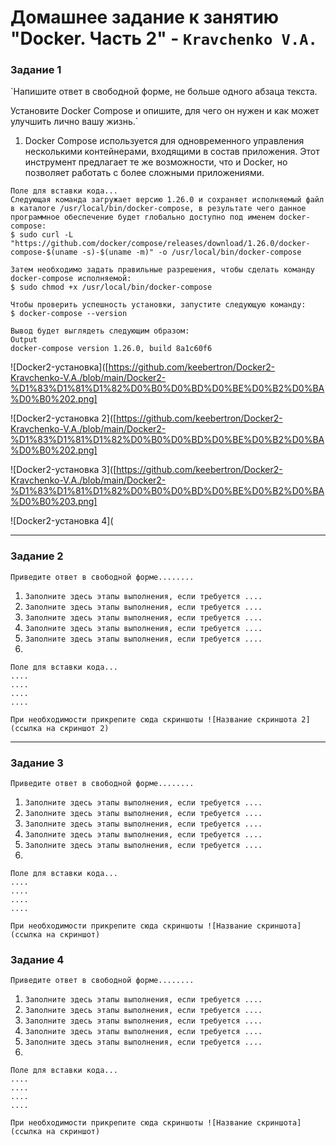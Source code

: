 # Домашнее задание к занятию "Docker. Часть 2" - `Kravchenko V.A.`

### Задание 1

`Напишите ответ в свободной форме, не больше одного абзаца текста.

Установите Docker Compose и опишите, для чего он нужен и как может улучшить лично вашу жизнь.`

1. Docker Compose используется для одновременного управления несколькими контейнерами, входящими в состав приложения. Этот инструмент предлагает те же возможности, что и Docker, но позволяет работать с более сложными приложениями.


```
Поле для вставки кода...
Следующая команда загружает версию 1.26.0 и сохраняет исполняемый файл в каталоге /usr/local/bin/docker-compose, в результате чего данное программное обеспечение будет глобально доступно под именем docker-compose:
$ sudo curl -L "https://github.com/docker/compose/releases/download/1.26.0/docker-compose-$(uname -s)-$(uname -m)" -o /usr/local/bin/docker-compose

Затем необходимо задать правильные разрешения, чтобы сделать команду docker-compose исполняемой:
$ sudo chmod +x /usr/local/bin/docker-compose

Чтобы проверить успешность установки, запустите следующую команду:
$ docker-compose --version

Вывод будет выглядеть следующим образом:
Output
docker-compose version 1.26.0, build 8a1c60f6
```

![Docker2-установка]([https://github.com/keebertron/Docker2-Kravchenko-V.A./blob/main/Docker2-%D1%83%D1%81%D1%82%D0%B0%D0%BD%D0%BE%D0%B2%D0%BA%D0%B0%202.png]

![Docker2-установка 2]([https://github.com/keebertron/Docker2-Kravchenko-V.A./blob/main/Docker2-%D1%83%D1%81%D1%82%D0%B0%D0%BD%D0%BE%D0%B2%D0%BA%D0%B0%202.png]

![Docker2-установка 3]([https://github.com/keebertron/Docker2-Kravchenko-V.A./blob/main/Docker2-%D1%83%D1%81%D1%82%D0%B0%D0%BD%D0%BE%D0%B2%D0%BA%D0%B0%203.png]

![Docker2-установка 4](


---

### Задание 2

`Приведите ответ в свободной форме........`

1. `Заполните здесь этапы выполнения, если требуется ....`
2. `Заполните здесь этапы выполнения, если требуется ....`
3. `Заполните здесь этапы выполнения, если требуется ....`
4. `Заполните здесь этапы выполнения, если требуется ....`
5. `Заполните здесь этапы выполнения, если требуется ....`
6. 

```
Поле для вставки кода...
....
....
....
....
```

`При необходимости прикрепитe сюда скриншоты
![Название скриншота 2](ссылка на скриншот 2)`


---

### Задание 3

`Приведите ответ в свободной форме........`

1. `Заполните здесь этапы выполнения, если требуется ....`
2. `Заполните здесь этапы выполнения, если требуется ....`
3. `Заполните здесь этапы выполнения, если требуется ....`
4. `Заполните здесь этапы выполнения, если требуется ....`
5. `Заполните здесь этапы выполнения, если требуется ....`
6. 

```
Поле для вставки кода...
....
....
....
....
```

`При необходимости прикрепитe сюда скриншоты
![Название скриншота](ссылка на скриншот)`

### Задание 4

`Приведите ответ в свободной форме........`

1. `Заполните здесь этапы выполнения, если требуется ....`
2. `Заполните здесь этапы выполнения, если требуется ....`
3. `Заполните здесь этапы выполнения, если требуется ....`
4. `Заполните здесь этапы выполнения, если требуется ....`
5. `Заполните здесь этапы выполнения, если требуется ....`
6. 

```
Поле для вставки кода...
....
....
....
....
```

`При необходимости прикрепитe сюда скриншоты
![Название скриншота](ссылка на скриншот)`
